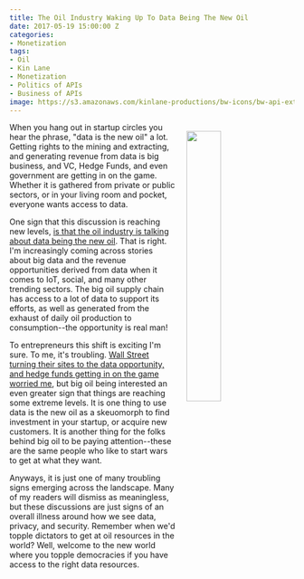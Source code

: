 ```yaml
---
title: The Oil Industry Waking Up To Data Being The New Oil
date: 2017-05-19 15:00:00 Z
categories:
- Monetization
tags:
- Oil
- Kin Lane
- Monetization
- Politics of APIs
- Business of APIs
image: https://s3.amazonaws.com/kinlane-productions/bw-icons/bw-api-extraction.png
---
```


<p><img style="padding: 15px;" src="https://s3.amazonaws.com/kinlane-productions/bw-icons/bw-api-extraction.png" align="right" width="35%" /></p>When you hang out in startup circles you hear the phrase, "data is the new oil" a lot. Getting rights to the mining and extracting, and generating revenue from data is big business, and VC, Hedge Funds, and even government are getting in on the game. Whether it is gathered from private or public sectors, or in your living room and pocket, everyone wants access to data.

One sign that this discussion is reaching new levels, [is that the oil industry is talking about data being the new oil](http://oilprice.com/Energy/Energy-General/Is-Big-Data-The-New-Big-Oil.html). That is right. I'm increasingly coming across stories about big data and the revenue opportunities derived from data when it comes to IoT, social, and many other trending sectors. The big oil supply chain has access to a lot of data to support its efforts, as well as generated from the exhaust of daily oil production to consumption--the opportunity is real man!

To entrepreneurs this shift is exciting I'm sure. To me, it's troubling. [Wall Street turning their sites to the data opportunity, and hedge funds getting in on the game worried me](http://kinlane.com/2017/01/26/startups-new-revenue-stream-selling-your-data-to-hedge-funds/), but big oil being interested an even greater sign that things are reaching some extreme levels. It is one thing to use data is the new oil as a skeuomorph to find investment in your startup, or acquire new customers. It is another thing for the folks behind big oil to be paying attention--these are the same people who like to start wars to get at what they want.

Anyways, it is just one of many troubling signs emerging across the landscape. Many of my readers will dismiss as meaningless, but these discussions are just signs of an overall illness around how we see data, privacy, and security.  Remember when we'd topple dictators to get at oil resources in the world? Well, welcome to the new world where you topple democracies if you have access to the right data resources.